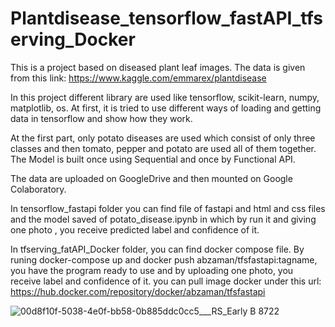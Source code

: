 # Plantdisease_tensorflow_fastAPI_tfserving_Docker
This is a project based on diseased plant leaf images. The data is given from
this link: https://www.kaggle.com/emmarex/plantdisease

In this project different library are used like tensorflow, scikit-learn, numpy,
 matplotlib, os. At first, it is tried to use different ways of loading and getting data 
in tensorflow and show how they work.

At the first part, only potato diseases are used which consist of only three classes and then
tomato, pepper and potato are used all of them together. The Model is built once using Sequential and
once by Functional API.

The data are uploaded on GoogleDrive and then mounted on Google Colaboratory.

In tensorflow_fastapi folder you can find file of fastapi and html and css files
and the model saved of potato_disease.ipynb in which by run it and giving one photo
, you receive predicted label and confidence of it.

In tfserving_fatAPI_Docker folder, you can find docker compose file. By runing docker-compose up
and docker push abzaman/tfsfastapi:tagname, you have the program ready to use and
by uploading one photo, you receive label and confidence of it.
you can pull image docker under this url:
https://hub.docker.com/repository/docker/abzaman/tfsfastapi

![00d8f10f-5038-4e0f-bb58-0b885ddc0cc5___RS_Early B 8722](https://user-images.githubusercontent.com/80074373/139596686-e621035e-db30-48c7-96ed-d891b9bc269c.JPG)

